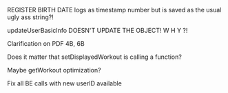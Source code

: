 REGISTER BIRTH DATE logs as timestamp number but is saved as the usual ugly ass string?!

updateUserBasicInfo DOESN'T UPDATE THE OBJECT! W H Y ?!

Clarification on PDF 4B, 6B

Does it matter that setDisplayedWorkout is calling a function?

Maybe getWorkout optimization?

Fix all BE calls with new userID available
